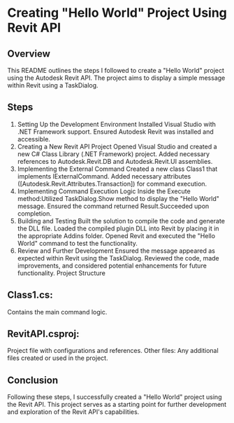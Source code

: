 # Creating "Hello World" Project Using Revit API
## Overview
This README outlines the steps I followed to create a "Hello World" project using the Autodesk Revit API. The project aims to display a simple message within Revit using a TaskDialog.

## Steps
1. Setting Up the Development Environment
Installed Visual Studio with .NET Framework support.
Ensured Autodesk Revit was installed and accessible.
2. Creating a New Revit API Project
Opened Visual Studio and created a new C# Class Library (.NET Framework) project.
Added necessary references to Autodesk.Revit.DB and Autodesk.Revit.UI assemblies.
3. Implementing the External Command
Created a new class Class1 that implements IExternalCommand.
Added necessary attributes ([Autodesk.Revit.Attributes.Transaction]) for command execution.
4. Implementing Command Execution Logic
Inside the Execute method:Utilized TaskDialog.Show method to display the "Hello World" message.
Ensured the command returned Result.Succeeded upon completion.
5. Building and Testing
Built the solution to compile the code and generate the DLL file.
Loaded the compiled plugin DLL into Revit by placing it in the appropriate Addins folder.
Opened Revit and executed the "Hello World" command to test the functionality.
6. Review and Further Development
Ensured the message appeared as expected within Revit using the TaskDialog.
Reviewed the code, made improvements, and considered potential enhancements for future functionality.
Project Structure
## Class1.cs:
Contains the main command logic.
## RevitAPI.csproj: 
Project file with configurations and references.
Other files: Any additional files created or used in the project.
## Conclusion
Following these steps, I successfully created a "Hello World" project using the Revit API. This project serves as a starting point for further development and exploration of the Revit API's capabilities.

